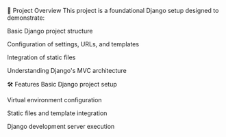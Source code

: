 📌 Project Overview
This project is a foundational Django setup designed to demonstrate:

Basic Django project structure

Configuration of settings, URLs, and templates

Integration of static files

Understanding Django's MVC architecture

🛠 Features
Basic Django project setup

Virtual environment configuration

Static files and template integration

Django development server execution

